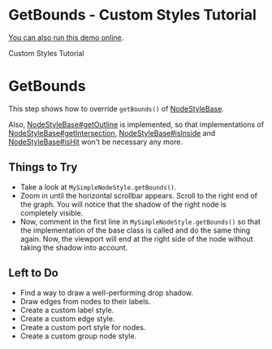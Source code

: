<!--
 //////////////////////////////////////////////////////////////////////////////
 // @license
 // This file is part of yFiles for HTML 2.5.0.3.
 // Use is subject to license terms.
 //
 // Copyright (c) 2000-2023 by yWorks GmbH, Vor dem Kreuzberg 28,
 // 72070 Tuebingen, Germany. All rights reserved.
 //
 //////////////////////////////////////////////////////////////////////////////
-->
# GetBounds - Custom Styles Tutorial

[You can also run this demo online](https://live.yworks.com/demos/02-tutorial-custom-styles/06-get-bounds/index.html).

Custom Styles Tutorial

# GetBounds

This step shows how to override `getBounds()` of [NodeStyleBase](https://docs.yworks.com/yfileshtml/#/api/NodeStyleBase).

Also, [NodeStyleBase#getOutline](https://docs.yworks.com/yfileshtml/#/api/NodeStyleBase#getOutline) is implemented, so that implementations of [NodeStyleBase#getIntersection](https://docs.yworks.com/yfileshtml/#/api/NodeStyleBase#getIntersection), [NodeStyleBase#isInside](https://docs.yworks.com/yfileshtml/#/api/NodeStyleBase#isInside) and [NodeStyleBase#isHit](https://docs.yworks.com/yfileshtml/#/api/NodeStyleBase#isHit) won't be necessary any more.

## Things to Try

- Take a look at `MySimpleNodeStyle.getBounds()`.
- Zoom in until the horizontal scrollbar appears. Scroll to the right end of the graph. You will notice that the shadow of the right node is completely visible.
- Now, comment in the first line in `MySimpleNodeStyle.getBounds()` so that the implementation of the base class is called and do the same thing again. Now, the viewport will end at the right side of the node without taking the shadow into account.

## Left to Do

- Find a way to draw a well-performing drop shadow.
- Draw edges from nodes to their labels.
- Create a custom label style.
- Create a custom edge style.
- Create a custom port style for nodes.
- Create a custom group node style.
